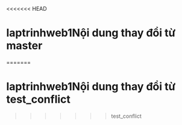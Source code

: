 <<<<<<< HEAD
# laptrinhweb1Nội dung thay đổi từ master
=======
# laptrinhweb1Nội dung thay đổi từ test_conflict
>>>>>>> test_conflict
